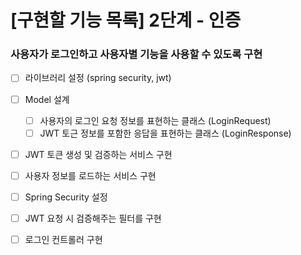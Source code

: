 # [구현할 기능 목록] 2단계 - 인증
### 사용자가 로그인하고 사용자별 기능을 사용할 수 있도록 구현
- [ ] 라이브러리 설정 (spring security, jwt)
- [ ] Model 설계 
  - [ ] 사용자의 로그인 요청 정보를 표현하는 클래스 (LoginRequest)
  - [ ] JWT 토근 정보를 포함한 응답을 표현하는 클래스 (LoginResponse)
- [ ] JWT 토큰 생성 및 검증하는 서비스 구현
- [ ] 사용자 정보를 로드하는 서비스 구현
- [ ] Spring Security 설정
- [ ] JWT 요청 시 검증해주는 필터를 구현
- [ ] 로그인 컨트롤러 구현

